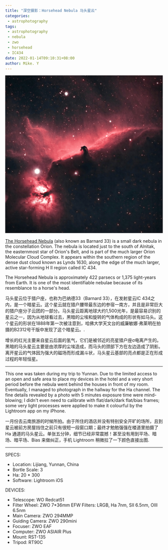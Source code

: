 ```yaml
---
title: "深空摄影：Horsehead Nebula 马头星云"
categories:
 - astrophotography
tags:
 - astrophotography
 - nebula
 - zwo
 - horsehead
 - IC434
date: 2022-01-14T09:10:31+08:00
author: Mike. Y
---
```


![IC434](../../../static/images/IC434.jpg)



[The Horsehead Nebula](https://en.wikipedia.org/wiki/Horsehead_Nebula) (also known as Barnard 33) is a small dark nebula in the constellation Orion. The nebula is located just to the south of Alnitak, the easternmost star of Orion's Belt, and is part of the much larger Orion Molecular Cloud Complex. It appears within the southern region of the dense dust cloud known as Lynds 1630, along the edge of the much larger, active star-forming H II region called IC 434.

The Horsehead Nebula is approximately 422 parsecs or 1,375 light-years from Earth. It is one of the most identifiable nebulae because of its resemblance to a horse's head.



马头星云位于猎户座，也称为巴纳德33（Barnard 33），在发射星云IC 434之内，是一个暗星云。这个星云就在猎户腰带最东边的参宿一南方，并且是非常巨大的猎户座分子云团的一部分。马头星云距离地球大约1,500光年，是最容易识别的星云之一，因为从地球看过去，黑暗的尘埃和旋转的气体构成的形状有如马头。这个星云的形状在1888年第一次被注意到，哈佛大学天文台的威廉敏娜·弗莱明在拍摄的B2312号干版中发现了这个暗星云。.

增长的红光主要来自星云后面的氢气，它们是被邻近的亮星猎户座σ电离产生的。黑暗的马头星云主要是由浓厚的尘埃造成，而马头的颈部下方在左边造成了阴影。离开星云的气体因为强大的磁场而形成漏斗状，马头星云基部的亮点都是正在形成过程的年轻恒星。

---

This one was taken during my trip to Yunnan. Due to the limited access to an open and safe area to place my devices in the hotel and a very short period before the nebula went behind the houses in front of my room. Eventually, I managed to photograph in the hallway for the Ha channel. The fine details revealed by a photo with 5 minutes exposure time were mind-blowing; I didn't even need to calibrate with flat/dark/dark flat/bias frames; some very light processes were applied to make it colourful by the Lightroom app on my iPhone.



一月份去云南旅游的时候所拍。由于所住的酒店并没有特别安全开旷的场所，且到星云被前方房屋挡住之前只有很短一段窗口期；最终才勉勉强强在楼道里拍摄了 Ha 通道的马头星云。单张五分钟，细节已经非常震撼！甚至没有用到平场、暗场、暗平场、Bias 来做纠正，手机 Lightroom 稍微拉了一下颜色直接出图.

---

SPECS:
- Location: Lijiang, Yunnan, China
- Bortle Scale: 3
- Ha: 20 * 300
- Software: Lightroom iOS 


DEVICES:
- Telescope: WO Redcat51
- Filter Wheel: ZWO 7*36mm EFW Filters: LRGB, Ha 7nm, SII 6.5nm, OIII 6.5nm
- Main Camera: ZWO 294MMP
- Guiding Camera: ZWO 290mini
- Focuser: ZWO EAF
- Computer: ZWO ASIAIR Plus
- Mount: RST-135
- Tripod: RT90C